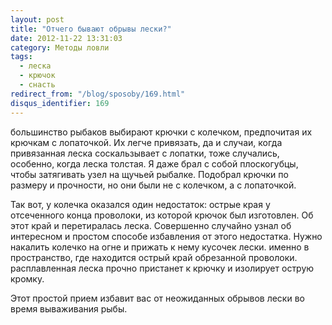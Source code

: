 ```yaml
---
layout: post
title: "Отчего бывают обрывы лески?"
date: 2012-11-22 13:31:03
category: Методы ловли
tags:
  - леска
  - крючок
  - снасть
redirect_from: "/blog/sposoby/169.html"
disqus_identifier: 169
---
```

большинство рыбаков выбирают крючки с колечком, предпочитая их крючкам с
лопаточкой. Их легче привязать, да и случаи, когда привязанная леска
соскальзывает с лопатки, тоже случались, особенно, когда леска толстая.
Я даже брал с собой плоскогубцы, чтобы затягивать узел на щучьей
рыбалке. Подобрал крючки по размеру и прочности, но они были не с
колечком, а с лопаточкой.

Так вот, у колечка оказался один недостаток: острые края у отсеченного
конца проволоки, из которой крючок был изготовлен. Об этот край и
перетиралась леска. Совершенно случайно узнал об интересном и простом
способе избавления от этого недостатка. Нужно накалить колечко на огне и
прижать к нему кусочек лески. именно в пространство, где находится
острый край обрезанной проволоки. расплавленная леска прочно пристанет к
крючку и изолирует острую кромку.

Этот простой прием избавит вас от неожиданных обрывов лески во время
вываживания рыбы.
